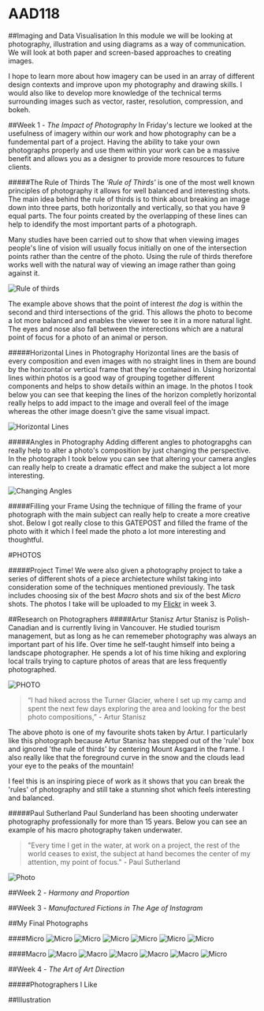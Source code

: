 # AAD118
##Imaging and Data Visualisation
In this module we will be looking at photography, illustration and using diagrams as a way of communication. We will look at both paper and screen-based approaches to creating images. 

I hope to learn more about how imagery can be used in an array of different design contexts and improve upon my photography and drawing skills. I would also like to develop more knowledge of the technical terms surrounding images such as vector, raster, resolution, compression, and bokeh. 

##Week 1 - *The Impact of Photography*
In Friday's lecture we looked at the usefulness of imagery within our work and how photography can be a fundemental part of a project. Having the ability to take your own photographs properly and use them within your work can be a massive benefit and allows you as a designer to provide more resources to future clients. 

#####The Rule of Thirds
The *'Rule of Thirds'* is one of the most well known principles of photography it allows for well balanced and interesting shots. The main idea behind the rule of thirds is to think about breaking an image down into three parts, both horizontally and vertically, so that you have 9 equal parts. The four points created by the overlapping of these lines can help to idendify the most important parts of a photograph. 

Many studies have been carried out to show that when viewing images people's line of vision will usually focus initially on one of the intersection points rather than the centre of the photo. Using the rule of thirds therefore works well with the natural way of viewing an image rather than going against it. 


![Rule of thirds](https://github.com/JemmaEagleson/AAD118/blob/master/Images/rule%20of%20thirds.png?raw=true)

The example above shows that the point of interest *the dog* is within the second and third intersections of the grid. This allows the photo to become a lot more balanced and enables the viewer to see it in a more natural light. The eyes and nose also fall between the interections which are a natural point of focus for a photo of an animal or person. 

#####Horizontal Lines in Photography
Horizontal lines are the basis of every composition and even images with no straight lines in them are bound by the horizontal or vertical frame that they’re contained in. Using horizontal lines within photos is a good way of grouping together different components and helps to show details within an image. In the photos I took below you can see that keeping the lines of the horizon completly horizontal really helps to add impact to the image and overall feel of the image whereas the other image doesn't give the same visual impact. 

![Horizontal Lines](https://github.com/JemmaEagleson/AAD118/blob/master/Images/Horizaontal%20lines%20.png?raw=true)

#####Angles in Photography
Adding different angles to photograpghs can really help to alter a photo's composition by just changing the perspective. In the photograph I took below you can see that altering your camera angles can really help to create a dramatic effect and make the subject a lot more interesting. 

![Changing Angles](https://github.com/JemmaEagleson/AAD118/blob/master/Images/Angles.png?raw=true)

#####Filling your Frame
Using the technique of filling the frame of your photograph with the main subject can really help to create a more creative shot.  Below I got really close to this GATEPOST and filled the frame of the photo with it which I feel made the photo a lot more interesting and thoughtful. 

#PHOTOS

#####Project Time!
We were also given a photography project to take a series of different shots of a piece archietecture whilst taking into consideration some of the techniques mentioned previously. The task includes choosing six of the best *Macro* shots and six of the best *Micro* shots. The photos I take will be uploaded to my [Flickr](https://www.flickr.com/photos/127785088@N07/) in week 3. 

##Research on Photographers
#####Artur Stanisz 
Artur Stanisz is Polish-Canadian and is currently living in Vancouver. He studied tourism management, but as long as he can rememeber photography was always an important part of his life. Over time he self-taught himself into being a landscape photographer. He spends a lot of his time hiking and exploring local trails trying to capture photos of areas that are less frequently photographed.

![PHOTO](https://github.com/JemmaEagleson/AAD118/blob/master/Images/Artur%20Stanisz%20.png?raw=true)

>“I had hiked across the Turner Glacier, where I set up my camp and spent the next few days exploring the area and looking for the best photo compositions,” - Artur Stanisz 

The above photo is one of my favourite shots taken by Artur. I particularly like this photograph because Artur Stanisz has stepped out of the 'rule' box and ignored 'the rule of thirds' by centering Mount Asgard in the frame. I also really like that the foreground curve in the snow and the clouds lead your eye to the peaks of the mountain!

I feel this is an inspiring piece of work as it shows that you can break the 'rules' of photography and still take a stunning shot which feels interesting and balanced. 

#####Paul Sutherland
Paul Sunderland has been shooting underwater photography professionally for more than 15 years. Below you can see an example of his macro photography taken underwater. 

>"Every time I get in the water, at work on a project, the rest of the world ceases to exist, the subject at hand becomes the center of my attention, my point of focus." - Paul Sutherland

![Photo](https://github.com/JemmaEagleson/AAD118/blob/master/Images/%20Paul%20Sutherland.png?raw=true)

##Week 2 - *Harmony and Proportion*



##Week 3 - *Manufactured Fictions in The Age of Instagram*


##My Final Photographs

####Micro 
![Micro](https://github.com/JemmaEagleson/AAD118/blob/master/Images/mirco%201.png?raw=true)
![Micro](https://github.com/JemmaEagleson/AAD118/blob/master/Images/micro2.png?raw=true)
![Micro](https://github.com/JemmaEagleson/AAD118/blob/master/Images/micro3.png?raw=true)
![Micro](https://github.com/JemmaEagleson/AAD118/blob/master/Images/micro4.png?raw=true)
![Micro](https://github.com/JemmaEagleson/AAD118/blob/master/Images/macro5.png?raw=true)
![Micro](https://github.com/JemmaEagleson/AAD118/blob/master/Images/micro6.png?raw=true)

####Macro
![Macro](https://github.com/JemmaEagleson/AAD118/blob/master/Images/macro%202.png?raw=true)
![Macro](https://github.com/JemmaEagleson/AAD118/blob/master/Images/macro.png?raw=true)
![Macro](https://github.com/JemmaEagleson/AAD118/blob/master/Images/macro%203.png?raw=true)
![Macro](https://github.com/JemmaEagleson/AAD118/blob/master/Images/macro6.png?raw=true)
![Macro](https://github.com/JemmaEagleson/AAD118/blob/master/Images/macro66.png?raw=true)
![Micro](https://github.com/JemmaEagleson/AAD118/blob/master/Images/macro%204.png?raw=true)



##Week 4 - *The Art of Art Direction*


#####Photographers I Like






##Illustration














